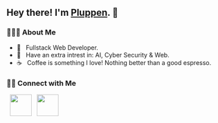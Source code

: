 <h2> Hey there! I'm <a href="https://pluppen.com" target="_blank">Pluppen</a>. 👋</h2>

<h3> 👨🏻‍💻 About Me </h3>

- 💼 &nbsp; Fullstack Web Developer.
- 🌱 &nbsp; Have an extra intrest in: AI, Cyber Security & Web.
- ☕ &nbsp; Coffee is something I love! Nothing better than a good espresso.

<h3> 🤝🏻 Connect with Me </h3>

<p align="left">
&nbsp; <a href="https://www.linkedin.com/in/elias-juremalm-a399141a1/" target="_blank" rel="noopener noreferrer"><img src="https://img.icons8.com/plasticine/100/000000/linkedin.png" width="50" /></a>
&nbsp; <a href="mailto:elias@assedon.se" target="_blank" rel="noopener noreferrer"><img src="https://img.icons8.com/plasticine/100/000000/gmail.png"  width="50" /></a>
</p>
